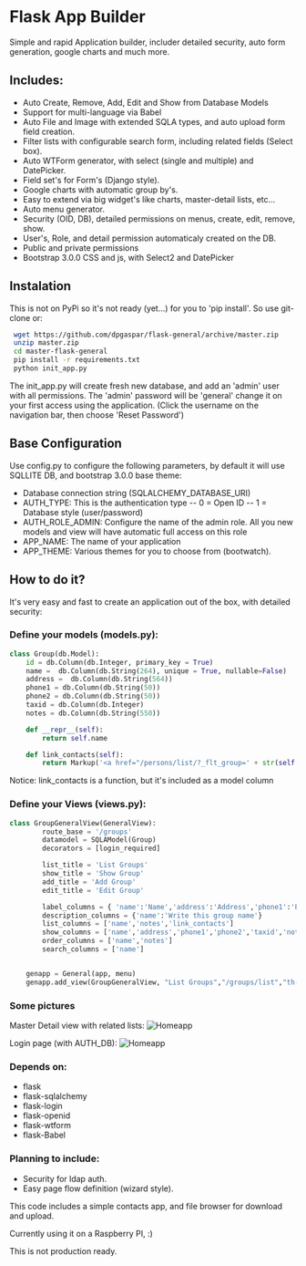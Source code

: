 Flask App Builder
==============

Simple and rapid Application builder, includer detailed security, auto form generation, google charts and much more.


## Includes:

  - Auto Create, Remove, Add, Edit and Show from Database Models
  - Support for multi-language via Babel
  - Auto File and Image with extended SQLA types, and auto upload form field creation.
  - Filter lists with configurable search form, including related fields (Select box).
  - Auto WTForm generator, with select (single and multiple) and DatePicker.
  - Field set's for Form's (Django style).
  - Google charts with automatic group by's.
  - Easy to extend via big widget's like charts, master-detail lists, etc...
  - Auto menu generator.
  - Security (OID, DB), detailed permissions on menus, create, edit, remove, show.
  - User's, Role, and detail permission automaticaly created on the DB.
  - Public and private permissions
  - Bootstrap 3.0.0 CSS and js, with Select2 and DatePicker

## Instalation

This is not on PyPi so it's not ready (yet...) for you to 'pip install'.
So use git-clone or:

``` sh
 wget https://github.com/dpgaspar/flask-general/archive/master.zip
 unzip master.zip
 cd master-flask-general
 pip install -r requirements.txt
 python init_app.py
```


The init_app.py will create fresh new database, and add an 'admin' user with all permissions.
The 'admin' password will be 'general' change it on your first access using the application.
(Click the username on the navigation bar, then choose 'Reset Password')

## Base Configuration

Use config.py to configure the following parameters, by default it will use SQLLITE DB, and bootstrap 3.0.0 base theme:

  - Database connection string (SQLALCHEMY_DATABASE_URI)
  - AUTH_TYPE: This is the authentication type
	-- 0 = Open ID
	-- 1 = Database style (user/password)
  - AUTH_ROLE_ADMIN: Configure the name of the admin role. All you new models and view will have automatic full access on this role
  - APP_NAME: The name of your application
  - APP_THEME: Various themes for you to choose from (bootwatch).

## How to do it?

It's very easy and fast to create an application out of the box, with detailed security:

### Define your models (models.py):

```python
class Group(db.Model):
    id = db.Column(db.Integer, primary_key = True)
    name =  db.Column(db.String(264), unique = True, nullable=False)
    address =  db.Column(db.String(564))
    phone1 = db.Column(db.String(50))
    phone2 = db.Column(db.String(50))
    taxid = db.Column(db.Integer)
    notes = db.Column(db.String(550))

    def __repr__(self):
        return self.name

    def link_contacts(self):
        return Markup('<a href="/persons/list/?_flt_group=' + str(self.id) + '"/>Contacts</a>')
```

Notice: link_contacts is a function, but it's included as a model column

### Define your Views (views.py):

```python
class GroupGeneralView(GeneralView):
        route_base = '/groups'
        datamodel = SQLAModel(Group)
        decorators = [login_required]

        list_title = 'List Groups'
        show_title = 'Show Group'
        add_title = 'Add Group'
        edit_title = 'Edit Group'

        label_columns = { 'name':'Name','address':'Address','phone1':'Phone (1)','phone2':'Phone (2)','taxid':'Tax ID','notes':'Notes'}
        description_columns = {'name':'Write this group name'}
        list_columns = ['name','notes','link_contacts']
        show_columns = ['name','address','phone1','phone2','taxid','notes']
        order_columns = ['name','notes']
        search_columns = ['name']


	genapp = General(app, menu)
	genapp.add_view(GroupGeneralView, "List Groups","/groups/list","th-large","Contacts")
```

### Some pictures

Master Detail view with related lists:
![Homeapp](https://raw.github.com/dpgaspar/homeapp/master/master_detail_list.png "List")

Login page (with AUTH_DB):
![Homeapp](https://raw.github.com/dpgaspar/homeapp/master/login.png "Login")

### Depends on:

- flask
- flask-sqlalchemy
- flask-login
- flask-openid
- flask-wtform
- flask-Babel

### Planning to include:
 
 - Security for ldap auth.
 - Easy page flow definition (wizard style).
 
This code includes a simple contacts app, and file browser for download and upload.

Currently using it on a Raspberry PI, :)

This is not production ready.

